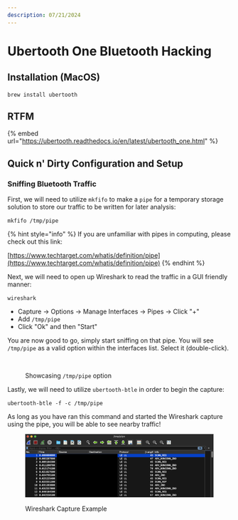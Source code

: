 ```yaml
---
description: 07/21/2024
---
```


# Ubertooth One Bluetooth Hacking

## Installation (MacOS)

```
brew install ubertooth
```

## RTFM

{% embed url="https://ubertooth.readthedocs.io/en/latest/ubertooth_one.html" %}

## Quick n' Dirty Configuration and Setup

### Sniffing Bluetooth Traffic

First, we will need to utilize `mkfifo` to make a `pipe` for a temporary storage solution to store our traffic to be written for later analysis:

```
mkfifo /tmp/pipe
```

{% hint style="info" %}
If you are unfamiliar with pipes in computing, please check out this link:

[https://www.techtarget.com/whatis/definition/pipe](https://www.techtarget.com/whatis/definition/pipe)
{% endhint %}

Next, we will need to open up Wireshark to read the traffic in a GUI friendly manner:

```
wireshark
```

* Capture -> Options -> Manage Interfaces -> Pipes -> Click "+"
* Add `/tmp/pipe`
* Click "Ok" and then "Start"

You are now good to go, simply start sniffing on that pipe. You will see `/tmp/pipe` as a valid option within the interfaces list. Select it (double-click).

<figure><img src="../.gitbook/assets/image (215).png" alt=""><figcaption><p>Showcasing <code>/tmp/pipe</code> option</p></figcaption></figure>

Lastly, we will need to utilize `ubertooth-btle` in order to begin the capture:

```
ubertooth-btle -f -c /tmp/pipe
```

As long as you have ran this command and started the Wireshark capture using the pipe, you will be able to see nearby traffic!

<figure><img src="../.gitbook/assets/image (1) (1) (1) (1) (1) (1) (1) (1) (1) (1) (1) (1) (1).png" alt=""><figcaption><p>Wireshark Capture Example</p></figcaption></figure>
